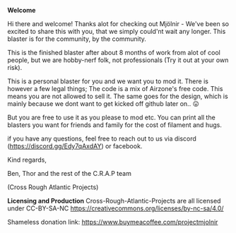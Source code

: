 **Welcome**

Hi there and welcome! Thanks alot for checking out Mjölnir - We've been so excited to share this with you, that we simply could'nt wait any longer. This blaster is for the community, by the community. 

This is the finished blaster after about 8 months of work from alot of cool people, but we are hobby-nerf folk, not professionals (Try it out at your own risk).

This is a personal blaster for you and we want you to mod it. There is however a few legal things; The code is a mix of Airzone's free code. This means you are not allowed to sell it. The same goes for the design, which is mainly because we dont want to get kicked off github later on.. 😛 

But you are free to use it as you please to mod etc. You can print all the blasters you want for friends and family for the cost of filament and hugs.

if you have any questions, feel free to reach out to us via discord (https://discord.gg/Edy7qAxdAY) or facebook. 

Kind regards,

Ben, Thor and the rest of the C.R.A.P team

(Cross Rough Atlantic Projects)


**Licensing and Production**
Cross-Rough-Atlantic-Projects are all licensed under CC-BY-SA-NC https://creativecommons.org/licenses/by-nc-sa/4.0/

Shameless donation link:
https://www.buymeacoffee.com/projectmjolnir
